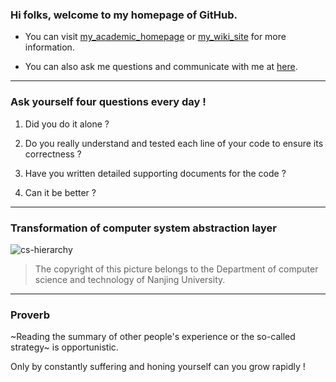 
### Hi folks, welcome to my homepage of GitHub.

- You can visit [my_academic_homepage](https://liupj.top/academy/) or [my_wiki_site](https://liupj.top/) for more information.

- You can also ask me questions and communicate with me at [here](https://github.com/Brannua/brannua/issues/).

---

### Ask yourself four questions every day !

1. Did you do it alone ?

2. Do you really understand and tested each line of your code to ensure its correctness ?

3. Have you written detailed supporting documents for the code ?

4. Can it be better ?

---

### Transformation of computer system abstraction layer

![cs-hierarchy](https://aliyun-oss-lpj.oss-cn-qingdao.aliyuncs.com/images/mass/cs-hierarchy.jpg)

> The copyright of this picture belongs to the Department of computer science and technology of Nanjing University.

---

### Proverb

~Reading the summary of other people's experience or the so-called strategy~ is opportunistic.

Only by constantly suffering and honing yourself can you grow rapidly !

